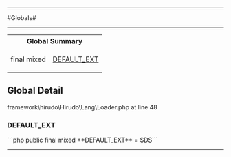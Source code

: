 - - -

#Globals#

- - -

<table id="summary_global" class="title">
<tr><th colspan="2" class="title">Global Summary</th></tr>
<tr>
<td class="type">final  mixed</td>
<td class="description"><p class="name"><a href="#DEFAULT_EXT">DEFAULT_EXT</a></p></td>
</tr>
</table>

<h2 id="detail_global">Global Detail</h2>
<div class="location">framework\hirudo\Hirudo\Lang\Loader.php at line 48</div>
<h3 id="DEFAULT_EXT">DEFAULT_EXT</h3>
```php
public final  mixed **DEFAULT_EXT** = $DS```
<div class="details">
</div>

- - -

